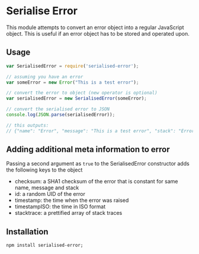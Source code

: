# Serialise Error

This module attempts to convert an error object into a regular JavaScript object. This is useful if an error object has
to be stored and operated upon.

## Usage

```javascript
var SerialisedError = require('serialised-error');

// assuming you have an error
var someError = new Error("This is a test error");

// convert the error to object (new operator is optional)
var serialisedError = new SerialisedError(someError);

// convert the serialised error to JSON
console.log(JSON.parse(serialisedError));

// this outputs:
// {"name": "Error", "message": "This is a test error", "stack": "Error\n   at ..."}
```

## Adding additional meta information to error

Passing a second argument as `true` to the SerialisedError constructor adds the following keys to the object
- checksum: a SHA1 checksum of the error that is constant for same name, message and stack
- id: a random UID of the error
- timestamp: the time when the error was raised
- timestampISO: the time in ISO format
- stacktrace: a prettified array of stack traces

## Installation

```terminal
npm install serialised-error;
```
